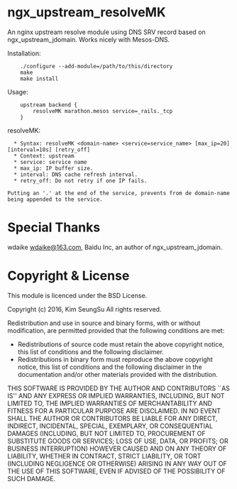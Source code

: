 # ngx_upstream_resolveMK

An nginx upstream resolve module using DNS SRV record based on ngx_upstream_jdomain.
Works nicely with Mesos-DNS.

Installation:

```
	./configure --add-module=/path/to/this/directory
	make
	make install
```

Usage:

```
	upstream backend {
		resolveMK marathon.mesos service=_rails._tcp
	}
```

resolveMK:

```
  * Syntax: resolveMK <domain-name> <service=service_name> [max_ip=20] [interval=10s] [retry_off]
  * Context: upstream
  * service: service name
  * max_ip: IP buffer size.
  * interval: DNS cache refresh interval.
  * retry_off: Do not retry if one IP fails.

Putting an '.' at the end of the service, prevents from de domain-name being appended to the service.

```

# Special Thanks

wdaike <wdaike@163.com>, Baidu Inc, an author of ngx_upstream_jdomain.

# Copyright & License

This module is licenced under the BSD License.

Copyright (c) 2016, Kim SeungSu
All rights reserved.

Redistribution and use in source and binary forms, with or without
modification, are permitted provided that the following conditions are met:

 * Redistributions of source code must retain the above copyright notice,
   this list of conditions and the following disclaimer.
 * Redistributions in binary form must reproduce the above copyright
   notice, this list of conditions and the following disclaimer in the
   documentation and/or other materials provided with the distribution.

THIS SOFTWARE IS PROVIDED BY THE AUTHOR AND CONTRIBUTORS ``AS IS'' AND ANY
EXPRESS OR IMPLIED WARRANTIES, INCLUDING, BUT NOT LIMITED TO, THE IMPLIED
WARRANTIES OF MERCHANTABILITY AND FITNESS FOR A PARTICULAR PURPOSE ARE
DISCLAIMED. IN NO EVENT SHALL THE AUTHOR OR CONTRIBUTORS BE LIABLE FOR ANY
DIRECT, INDIRECT, INCIDENTAL, SPECIAL, EXEMPLARY, OR CONSEQUENTIAL DAMAGES
(INCLUDING, BUT NOT LIMITED TO, PROCUREMENT OF SUBSTITUTE GOODS OR
SERVICES; LOSS OF USE, DATA, OR PROFITS; OR BUSINESS INTERRUPTION) HOWEVER
CAUSED AND ON ANY THEORY OF LIABILITY, WHETHER IN CONTRACT, STRICT
LIABILITY, OR TORT (INCLUDING NEGLIGENCE OR OTHERWISE) ARISING IN ANY WAY
OUT OF THE USE OF THIS SOFTWARE, EVEN IF ADVISED OF THE POSSIBILITY OF SUCH
DAMAGE.
